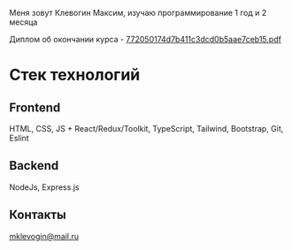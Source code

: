 
Меня зовут Клевогин Максим, изучаю программирование 1 год и 2 месяца

Диплом об окончании курса - [772050174d7b411c3dcd0b5aae7ceb15.pdf](https://github.com/StasyHardY/StasyHardY/files/9546236/772050174d7b411c3dcd0b5aae7ceb15.pdf)

# Стек технологий 

## Frontend 
HTML, CSS, JS + React/Redux/Toolkit, TypeScript, Tailwind, Bootstrap, Git, Eslint

## Backend 
NodeJs, Express.js

## Контакты

mklevogin@mail.ru
